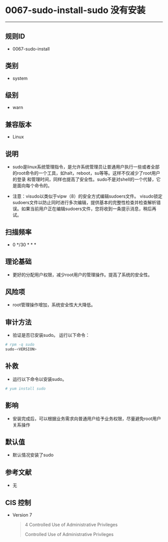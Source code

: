 # 0067-sudo-install-sudo 没有安装
---

## 规则ID

- 0067-sudo-install


## 类别

- system


## 级别

- warn


## 兼容版本


- Linux




## 说明


- sudo是linux系统管理指令，是允许系统管理员让普通用户执行一些或者全部的root命令的一个工具，如halt，reboot，su等等。这样不仅减少了root用户的登录 和管理时间，同样也提高了安全性。sudo不是对shell的一个代替，它是面向每个命令的。



- 注意：visudo以类似于vipw（8）的安全方式编辑sudoers文件。 visudo锁定sudoers文件以防止同时进行多次编辑，提供基本的完整性检查并检查解析错误。如果当前用户正在编辑sudoers文件，您将收到一条提示消息，稍后再试。



## 扫描频率
- 0 */30 * * *

## 理论基础


- 更好的分配用户权限，减少root用户的管理操作。提高了系统的安全性。






## 风险项


- root管理操作增加，系统安全性大大降低。



## 审计方法
- 验证是否已安装sudo。 运行以下命令：

``` bash
# rpm -q sudo
sudo-<VERSION>
```



## 补救
- 运行以下命令以安装sudo。

``` bash
# yum install sudo
```



## 影响


- 安装完成后，可以根据业务需求向普通用户给予业务权限，尽量避免root用户关系操作




## 默认值


- 默认情况安装了sudo




## 参考文献


- 无



## CIS 控制


- Version 7
    >   4 Controlled Use of Administrative Privileges
    >
    >   Controlled Use of Administrative Privileges


